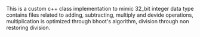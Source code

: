 This is a custom c++ class implementation to mimic 32_bit integer data type
</br>
contains files related to adding, subtracting, multiply and devide operations,
</br>
multiplication is optimized through bhoot's algorithm, division through non restoring division.

